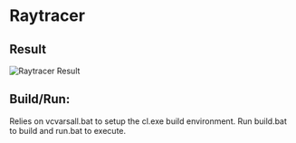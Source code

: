 # Raytracer
## Result
![Raytracer Result](https://github.com/Norskan/Portfolio/blob/master/RayTracer/run_tree/result.bmp?raw=true "Raytracer Result")

## Build/Run:
Relies on vcvarsall.bat to setup the cl.exe build environment.
Run build.bat to build and run.bat to execute.
